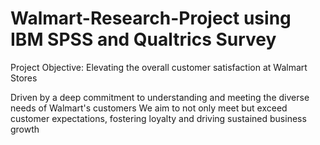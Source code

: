 # Walmart-Research-Project using IBM SPSS and Qualtrics Survey
Project Objective: Elevating the overall customer satisfaction at Walmart Stores

Driven by a deep commitment to understanding and meeting the diverse needs of Walmart's customers
We aim to not only meet but exceed customer expectations, fostering loyalty and driving sustained business growth

